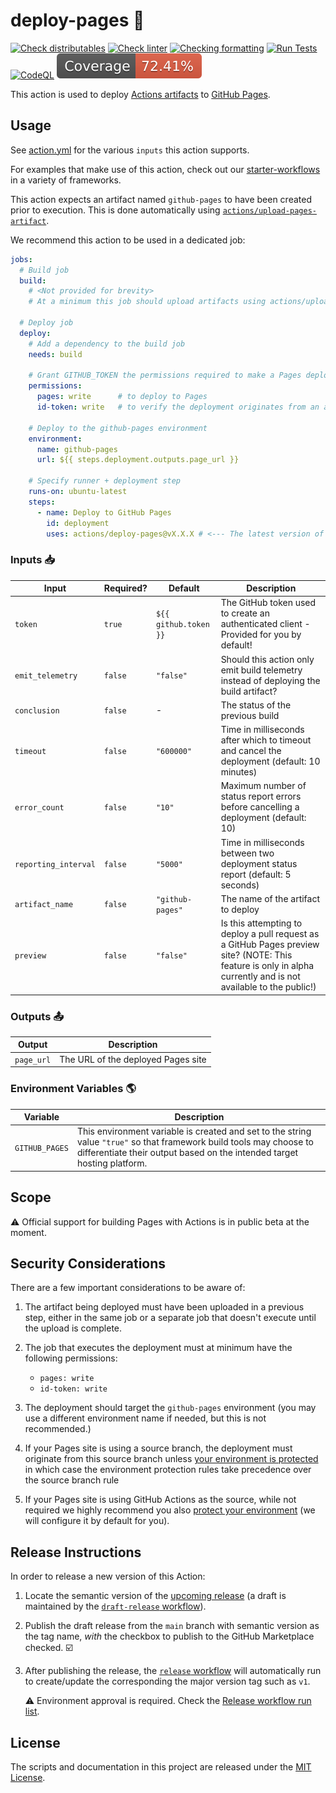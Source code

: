 # deploy-pages 🚀

[![Check distributables](https://github.com/actions/deploy-pages/actions/workflows/check-dist.yml/badge.svg)](https://github.com/actions/deploy-pages/actions/workflows/check-dist.yml) [![Check linter](https://github.com/actions/deploy-pages/actions/workflows/check-linter.yml/badge.svg)](https://github.com/actions/deploy-pages/actions/workflows/check-linter.yml) [![Checking formatting](https://github.com/actions/deploy-pages/actions/workflows/check-formatting.yml/badge.svg)](https://github.com/actions/deploy-pages/actions/workflows/check-formatting.yml) [![Run Tests](https://github.com/actions/deploy-pages/actions/workflows/test.yml/badge.svg)](https://github.com/actions/deploy-pages/actions/workflows/test.yml) [![CodeQL](https://github.com/actions/deploy-pages/actions/workflows/codeql-analysis.yml/badge.svg)](https://github.com/actions/deploy-pages/actions/workflows/codeql-analysis.yml) [![coverage](./badges/coverage.svg)](./badges/coverage.svg)

This action is used to deploy [Actions artifacts][artifacts] to [GitHub Pages](https://pages.github.com/).

## Usage

See [action.yml](action.yml) for the various `inputs` this action supports.

For examples that make use of this action, check out our [starter-workflows][starter-workflows] in a variety of frameworks.

This action expects an artifact named `github-pages` to have been created prior to execution. This is done automatically using [`actions/upload-pages-artifact`][upload-pages-artifact].

We recommend this action to be used in a dedicated job:

```yaml
jobs:
  # Build job
  build:
    # <Not provided for brevity>
    # At a minimum this job should upload artifacts using actions/upload-pages-artifact

  # Deploy job
  deploy:
    # Add a dependency to the build job
    needs: build

    # Grant GITHUB_TOKEN the permissions required to make a Pages deployment
    permissions:
      pages: write      # to deploy to Pages
      id-token: write   # to verify the deployment originates from an appropriate source

    # Deploy to the github-pages environment
    environment:
      name: github-pages
      url: ${{ steps.deployment.outputs.page_url }}

    # Specify runner + deployment step
    runs-on: ubuntu-latest
    steps:
      - name: Deploy to GitHub Pages
        id: deployment
        uses: actions/deploy-pages@vX.X.X # <--- The latest version of this action
```

### Inputs 📥

| Input | Required? | Default | Description |
| ----- | --------- | ------- | ----------- |
| `token` | `true` | `${{ github.token }}` | The GitHub token used to create an authenticated client - Provided for you by default! |
| `emit_telemetry` | `false` | `"false"` | Should this action only emit build telemetry instead of deploying the build artifact? |
| `conclusion` | `false` | - | The status of the previous build |
| `timeout` | `false` | `"600000"` | Time in milliseconds after which to timeout and cancel the deployment (default: 10 minutes) |
| `error_count` | `false` | `"10"` | Maximum number of status report errors before cancelling a deployment (default: 10) |
| `reporting_interval` | `false` | `"5000"` | Time in milliseconds between two deployment status report (default: 5 seconds) |
| `artifact_name` | `false` | `"github-pages"` | The name of the artifact to deploy |
| `preview` | `false` | `"false"` | Is this attempting to deploy a pull request as a GitHub Pages preview site? (NOTE: This feature is only in alpha currently and is not available to the public!) |

### Outputs 📤

| Output | Description |
| ------ | ----------- |
| `page_url` | The URL of the deployed Pages site |

### Environment Variables 🌎

| Variable | Description |
| -------- | ----------- |
| `GITHUB_PAGES` | This environment variable is created and set to the string value `"true"` so that framework build tools may choose to differentiate their output based on the intended target hosting platform. |

## Scope

⚠️ Official support for building Pages with Actions is in public beta at the moment.

## Security Considerations

There are a few important considerations to be aware of:

1. The artifact being deployed must have been uploaded in a previous step, either in the same job or a separate job that doesn't execute until the upload is complete.

2. The job that executes the deployment must at minimum have the following permissions:
   - `pages: write`
   - `id-token: write`

3. The deployment should target the `github-pages` environment (you may use a different environment name if needed, but this is not recommended.)

4. If your Pages site is using a source branch, the deployment must originate from this source branch unless [your environment is protected][environment-protection] in which case the environment protection rules take precedence over the source branch rule

5. If your Pages site is using GitHub Actions as the source, while not required we highly recommend you also [protect your environment][environment-protection] (we will configure it by default for you).

## Release Instructions

In order to release a new version of this Action:

1. Locate the semantic version of the [upcoming release][release-list] (a draft is maintained by the [`draft-release` workflow][draft-release]).

2. Publish the draft release from the `main` branch with semantic version as the tag name, _with_ the checkbox to publish to the GitHub Marketplace checked. :ballot_box_with_check:

3. After publishing the release, the [`release` workflow][release] will automatically run to create/update the corresponding the major version tag such as `v1`.

   ⚠️ Environment approval is required. Check the [Release workflow run list][release-workflow-runs].

## License

The scripts and documentation in this project are released under the [MIT License](LICENSE).

<!-- references -->
[starter-workflows]: https://github.com/actions/starter-workflows/tree/main/pages
[upload-pages-artifact]: https://github.com/actions/upload-pages-artifact
[artifacts]: https://docs.github.com/en/actions/using-workflows/storing-workflow-data-as-artifacts
[environment-protection]: https://docs.github.com/en/actions/deployment/targeting-different-environments/using-environments-for-deployment#environment-protection-rules
[release-list]: https://github.com/actions/deploy-pages/releases
[draft-release]: .github/workflows/draft-release.yml
[release]: .github/workflows/release.yml
[release-workflow-runs]: https://github.com/actions/deploy-pages/actions/workflows/release.yml
